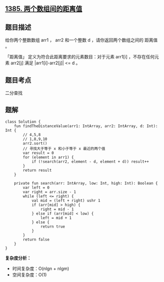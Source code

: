 ## [1385. 两个数组间的距离值](https://leetcode.cn/problems/find-the-distance-value-between-two-arrays/description/)

## 题目描述

给你两个整数数组 arr1 ， arr2 和一个整数 d ，请你返回两个数组之间的 距离值 。

「距离值」 定义为符合此距离要求的元素数目：对于元素 arr1[i] ，不存在任何元素 arr2[j] 满足 |arr1[i]-arr2[j]| <= d 。

## 题目考点

二分查找

## 题解
 
```
class Solution {
    fun findTheDistanceValue(arr1: IntArray, arr2: IntArray, d: Int): Int {
        // 4,5,8
        // 1,8,9,10
        arr2.sort()
        // 寻找大于等于 x 和小于等于 x 最近的两个值
        var result = 0
        for (element in arr1) {
            if (!search(arr2, element - d, element + d)) result++
        }
        return result
    }

    private fun search(arr: IntArray, low: Int, high: Int): Boolean {
        var left = 0
        var right = arr.size - 1
        while (left <= right) {
            val mid = (left + right) ushr 1
            if (arr[mid] > high) {
                right = mid - 1
            } else if (arr[mid] < low) {
                left = mid + 1
            } else {
                return true
            }
        }
        return false
    }
}
```

**复杂度分析：**

- 时间复杂度：O(nlgn + nlgm)
- 空间复杂度：O(1) 
